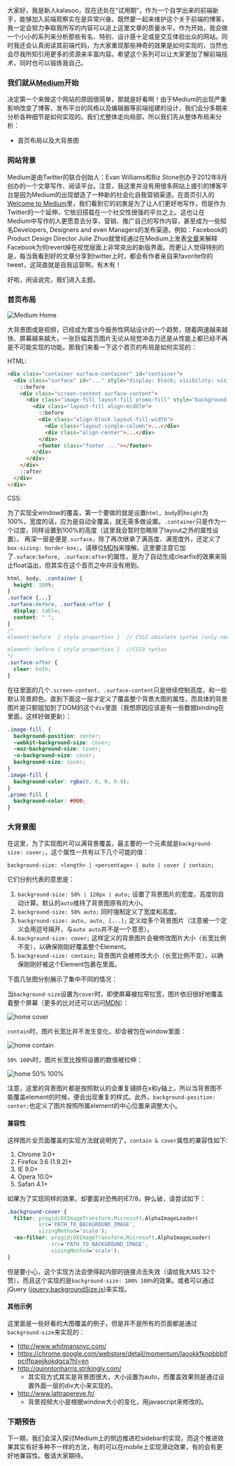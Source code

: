 大家好，我是新人kalasoo，现在还处在“试用期”，作为一个自学出来的前端新手，能够加入前端观察实在是异常兴奋。既然要一起来维护这个关于前端的博客，我一定会努力争取我所写的内容可以追上这里文章的质量水平。作为开始，我会做一个小小的系列来分析那些有名、特别、设计感十足或是交互体验出众的网站。同时我还会认真阅读其前端代码，为大家重现那些神奇的效果是如何实现的，当然也会尽我所知引用更多的资源来丰富内容。希望这个系列可以让大家更加了解前端技术，同时也可以锻炼我自己。

### 我们就从[Medium](http://medium.com)开始

决定第一个来做这个网站的原因很简单，那就是好看啊！由于Medium的出现严重影响改变了博客、发布平台的风格以及编辑器等前端组建的设计，我们会分多期来分析各种细节是如何实现的。我们尤整体走向局部，所以我们先从整体布局来分析：

* 首页布局以及大背景图

### 网站背景

Medium是由Twitter的联合创始人：Evan Williams和Biz Stone创办于2012年8月创办的一个文章写作、阅读平台。注意，我这里并没有用很多网站上援引的博客平台是因为Medium的出现塑造了一种新的社会化自我营销渠道。在首页引入的[Welcome to Medium](https://medium.com/about/9e53ca408c48)里，我们看到它的初衷是为了让人们更好地写作，但是作为Twitter的一个延伸，它依旧搭载在一个社交性很强的平台之上。这也让在Medium中写作的人更愿意去分享、营销、推广自己的写作内容，甚至成为一些知名Developers, Designers and even Managers的发布渠道。例如：Facebook的Product Design Director Julie Zhuo就曾经通过在Medium上发表[文章](https://medium.com/art-of-product-design/ed75a0ee7641)来解释Facebook为何revert掉在视觉层面上非常突出的新版界面。而更让人觉得特别的是，每当我看到好的文章分享到twitter上时，都会有作者亲自来favorite你的tweet，这简直就是自我运营啊，有木有！

好啦，闲话说完，我们进入主题。

### 首页布局
![Medium Home](http://imagizer.imageshack.us/v2/1024x768q90/843/mcoa.png)

大背景图或是视频，已经成为累当今服务性网站设计的一个趋势，随着网速越来越快、屏幕越来越大，一张巨幅首页图片无论从视觉冲击力还是从性能上都已经不再是不可能实现的功能。那我们来看一下这个首页的布局是如何实现的：

HTML:

```html
<div class="container surface-container" id="container">
  <div class="surface" id="..." style="display: block; visibility: visible;">
    ::before
    <div class="screen-content surface-content">
      <div class="image-fill layout-fill promo-fill" style="background-image: url('xxx.jpeg')">
        <div class="layout-fill align-middle">
          ::before
          <div class="align-block layout-fill-width">
            <div class="layout-single-column">...</div>
            <div class="align-center">...</div>
          </div>
          <footer class="footer ..."></footer>
        </div>
      </div>
    </div>
    ::after
  </div>
</div>
```

CSS:

为了实现全window的覆盖，第一个要做的就是设置`html, body`的`height`为100%，宽度的话，应为是自动全覆盖，就无需多做设置。`.container`只是作为一个过度，同样设置到100%的高度（这里我会暂时忽略除了layout之外的属性设置）。
再深一层是便是`.surface`，除了再次继承了满高度、满宽度外，还定义了`box-sizing: border-box;`，请移位[MDN](https://developer.mozilla.org/en-US/docs/Web/CSS/box-sizing)来理解。这里要注意它加了`.suface:before, .surface:after`的属性，是为了自动生成clearfix的效果来阻止float溢出，但其实在这个首页之中并没有用到。

```css
html, body, .container {
  height: 100%;
}
.surface {...}
.surface:before, .surface:after {
  display: table;
  content: " ";
}
/*
element:before  { style properties }  // CSS2 obsolete syntax (only needed to support outdated browsers)

element::before { style properties }  //CSS3 syntax
*/
.surface:after {
  clear: both;
}
```

在往里面的几个`.screen-content, .surface-content`只是继续控制高度，和一些默认背景颜色。直到下面这一层才定义了覆盖整个背景大图的属性，而具体的背景图片是只额姐加到了DOM的这个`div`里面（我想原因应该是有一些数据binding在里面，这样好做更新）：

```css
.image-fill, {
  background-position: center;
  -webkit-background-size: cover;
  -moz-background-size: cover;
  -o-background-size: cover;
  background-size: cover;
}
.image-fill {
  background-color: rgba(0, 0, 0, 0.9);
}
.promo-fill {
  background-color: #000;
}
```

### 大背景图

在这里，为了实现图片可以满背景覆盖，最主要的一个元素就是`background-size: cover;`，这个属性一共有以下几个可能的值：
```
background-size: <length> | <percentage> | auto | cover | contain;
```

它们分别代表的意思是：

1. `background-size: 50% | 120px | auto;` 设置了背景图片的宽度，高度则自动计算。默认的`auto`维持了背景图原有的大小。
2. `background-size: 50% auto;` 同时强制定义了宽度和高度。
3. `background-size: auto, auto, [...];` 定义给多个背景图片（注意被一个定义会用逗号隔开，与`auto auto`并不是一个意思）。
4. `background-size: cover;` 这样定义的背景图片会被修改图片大小（长宽比例不变），以确保刚刚好覆盖整个Element。
5. `background-size: contain;` 背景图片会被修改大小（长宽比例不变），以确保刚刚好被这个Element包裹在里面。

下面几张图分别展示了集中不同的情况：

当`background-size`设置为`cover`时，即使屏幕被拉窄拉宽，图片依旧很好地覆盖着整个屏幕（更多的比对还可以访问[MDN](https://developer.mozilla.org/en-US/docs/Web/Guide/CSS/Scaling_background_images)）：

![home cover](http://imagizer.imageshack.us/v2/640x480q90/845/2iix.png)

`contain`时，图片长宽比并不发生变化，却会被包在window里面：

![home contain](http://imagizer.imageshack.us/v2/320x240q90/836/d76h.png)

`50% 100%`时，图片长宽比按照设置的数值被拉伸：

![home 50% 100%](http://imagizer.imageshack.us/v2/320x240q90/845/w6l5.png)

注意，这里的背景图片都是按照默认的会重复铺排在x和y轴上，所以当背景图不能覆盖element的时候，便会出现重复的样式。此外，`background-position: center;`也定义了图片按照所属element的中心位置来调整大小。

#### 兼容性

这样图片全页面覆盖的实现方法就说明完了，`contain & cover`属性的兼容性如下:

1. Chrome 3.0+
2. Firefox 3.6 (1.9.2)+
3. IE 9.0+
4. Opera 10.0+
5. Safari 4.1+

如果为了实现同样的效果，却要面对恐怖的IE7/8，肿么破，请尝试如下：

```css
.background-cover {
  filter: progid:DXImageTransform.Microsoft.AlphaImageLoader(
          src='PATH_TO_BACKGROUND_IMAGE',
          sizingMethod='scale');
  -ms-filter: progid:DXImageTransform.Microsoft.AlphaImageLoader(
              src='PATH_TO_BACKGROUND_IMAGE',
              sizingMethod='scale');
}
```

但是要小心，这个实现方法会使得起内部的链接点击失效（请给我大MS 32个赞），而且这个实现的是`background-size: 100% 100%`的效果。或者可以通过jQuery ([jquery.backgroundSize.js](https://github.com/louisremi/jquery.backgroundSize.js))来实现。

#### 其他示例

这里面是一些好看的大图覆盖的例子，但是并不是所有的页面都是通过`background-size`来实现的：

* http://www.whitmansnyc.com/
* https://chrome.google.com/webstore/detail/momentum/laookkfknpbbblfpciffpaejjkokdgca?hl=en
* http://quinntonharris.strikingly.com/
  * 其实现方式其实是背景图很大，大小设置为auto，而覆盖效果则是通过设置外面一层的div大小来实现的。
* http://www.lattrapereve.fr/
  * 背景视频大小是根据window大小的变化，用javascript来修改的。

### 下期预告

下一期，我们会深入探讨Medium上的侧边推进栏sidebar的实现，而这个推进效果其实有好多种不一样的方法，有的可以在mobile上实现滑动效果，有的会有更好地兼容性。敬请大家期待。


